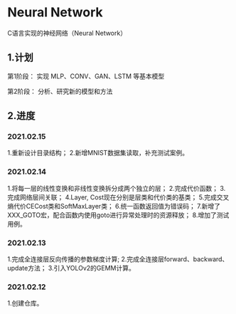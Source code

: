 # Neural Network

C语言实现的神经网络（Neural Network）

## 1.计划

第1阶段：
实现 MLP、CONV、GAN、LSTM 等基本模型

第2阶段：
分析、研究新的模型和方法

## 2.进度

### 2021.02.15
1.重新设计目录结构；
2.新增MNIST数据集读取，补充测试案例。

### 2021.02.14
1.将每一层的线性变换和非线性变换拆分成两个独立的层；
2.完成代价函数；
3.完成网络层间关联；
4.Layer, Cost现在分别是层类和代价类的基类；
5.完成交叉熵代价CECost类和SoftMaxLayer类；
6.统一函数返回值为错误码；
7.新增了XXX_GOTO宏，配合函数内使用goto进行异常处理时的资源释放；
8.增加了测试用例。

### 2021.02.13
1.完成全连接层反向传播的参数梯度计算;
2.完成全连接层forward、backward、update方法；
3.引入YOLOv2的GEMM计算。

### 2021.02.12
1.创建仓库。